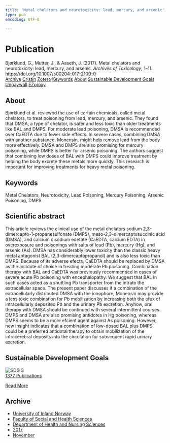```yaml
---
title: 'Metal chelators and neurotoxicity: lead, mercury, and arsenic'
type: pub
encoding: UTF-8

---
```

<h1>Publication</h1>
<article id="csl-bib-container-9CI68TFZ" class="csl-bib-container">
  <div class="csl-bib-body"> <div class="csl-entry">Bjørklund, G., Mutter, J., &#38; Aaseth, J. (2017). Metal chelators and neurotoxicity: lead, mercury, and arsenic. <i>Archives of Toxicology</i>, 1–11. <a href="https://doi.org/10.1007/s00204-017-2100-0">https://doi.org/10.1007/s00204-017-2100-0</a></div> </div>
  <div class="csl-bib-buttons">
    <a href="#taxonomy-article-9CI68TFZ" alt="archive" class="csl-bib-button">Archive</a>
    <a href="https://app.cristin.no/results/show.jsf?id=1516562" alt="Cristin" class="csl-bib-button">Cristin</a>
    <a href="http://zotero.org/groups/5881554/items/9CI68TFZ" alt="Zotero" class="csl-bib-button">Zotero</a>
    <a href="#keywords-article-9CI68TFZ" alt="keywords" class="csl-bib-button">Keywords</a>
    <a href="#about-article-9CI68TFZ" alt="about_pub" class="csl-bib-button">About</a>
    <a href="#sdg-article-9CI68TFZ" alt="sdg" class="csl-bib-button">Sustainable Development Goals</a>
    <a href="https://doi.org/10.1007/s00204-017-2100-0" alt="Unpaywall" class="csl-bib-button">Unpaywall</a>
    <a href="https://doi.org/10.1007/s00204-017-2100-0" alt="EZproxy" class="csl-bib-button">EZproxy</a>
  </div>
  <div id="csl-bib-meta-container-9CI68TFZ"></div>
</article>
<div id="csl-bib-meta-9CI68TFZ" class="csl-bib-meta">
  <article id="about-article-9CI68TFZ" class="about_pub-article">
    <h1>About</h1>
    Bjørklund et al. reviewed the use of certain chemicals, called metal chelators, to treat poisoning from lead, mercury, and arsenic. They found that DMSA, a type of chelator, is safer and less toxic than older treatments like BAL and DMPS. For moderate lead poisoning, DMSA is recommended over CaEDTA due to fewer side effects. In severe cases, combining DMSA with another substance, Monensin, might help remove lead from the body more effectively. DMSA and DMPS are also promising for mercury poisoning, while DMPS is better for arsenic poisoning. The authors suggest that combining low doses of BAL with DMPS could improve treatment by helping the body excrete these metals more quickly. This research is important for improving treatments for heavy metal poisoning.
  </article>
  <article id="keywords-article-9CI68TFZ" class="keywords-article">
    <h1>Keywords</h1>
    Metal Chelators, Neurotoxicity, Lead Poisoning, Mercury Poisoning, Arsenic Poisoning, DMPS
  </article>
  <article id="abstract-article-9CI68TFZ" class="abstract-article">
    <h1>Scientific abstract</h1>
    This article reviews the clinical use of the 
metal chelators sodium 2,3-dimercapto-1-propanesulfonate 
(DMPS), meso-2,3-dimercaptosuccinic acid (DMSA), 
and calcium disodium edetate (CaEDTA, calcium EDTA) 
in overexposure and poisonings with salts of lead (Pb), 
mercury (Hg), and arsenic (As). DMSA has considerably 
lower toxicity than the classic heavy metal antagonist BAL 
(2,3-dimercaptopropanol) and is also less toxic than DMPS. 
Because of its adverse efects, CaEDTA should be replaced 
by DMSA as the antidote of choice in treating moderate Pb 
poisoning. Combination therapy with BAL and CaEDTA 
was previously recommended in cases of severe acute Pb 
poisoning with encephalopathy. We suggest that BAL in 
such cases acted as a shuttling Pb transporter from the intrato 
the extracellular space. The present paper discusses if a 
combination of the extracellularly distributed DMSA with 
the ionophore, Monensin may provide a less toxic combination 
for Pb mobilization by increasing both the efux of 
intracellularly deposited Pb and the urinary Pb excretion. 
Anyhow, oral therapy with DMSA should be continued with 
several intermittent courses. DMPS and DMSA are also 
promising antidotes in Hg poisoning, whereas DMPS seems 
to be a more efcient agent against As poisoning. However, 
new insight indicates that a combination of low-dosed BAL  
plus DMPS could be a preferred antidotal therapy to obtain 
mobilization of the intracerebral deposits into the circulation for subsequent rapid urinary excretion.
  </article>
  <article id="sdg-article-9CI68TFZ" class="sdg-article">
    <h1>Sustainable Development Goals</h1>
    <div class="sdg-container"><div id="sdg3" class="sdg">
        <img src="{{< params subfolder >}}images/sdg/sdg03_en.png" class="image" alt="SDG 3">
        <div class="sdg-overlay">
          <a href="{{< params subfolder >}}en/archive/?sdg=3#archive" class="sdg-publication-count"><span>1377</span> Publications</a>
          <p><a href="https://sdgs.un.org/goals/goal3" class="sdg-read-more">Read More</a></p>
        </div>
      </div></div>
  </article>
  <article id="taxonomy-article-9CI68TFZ" class="taxonomy-article">
    <h1>Archive</h1>
    <ul>
      <li><a href="{{< params subfolder >}}en/archive/?key=3DCRN523">University of Inland Norway</a></li>
      <li><a href="{{< params subfolder >}}en/archive/?key=IDKFS3MX">Faculty of Social and Health Sciences</a></li>
      <li><a href="{{< params subfolder >}}en/archive/?key=GTV4ECMZ">Department of Health and Nursing Sciences</a></li>
      <li><a href="{{< params subfolder >}}en/archive/?key=QV2QKSDS">2017</a></li>
      <li><a href="{{< params subfolder >}}en/archive/?key=76Z26YNP">November</a></li>
    </ul>
  </article>
</div>
